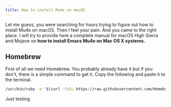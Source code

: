 ```yaml
---
title: How to install Mu4e on macOS
---
```


Let me guess, you were searching for hours trying to figure out how to install Mu4e on macOS. Then I feel your pain. And you came to the right place. I will try to provide here a complete manual for macOS High Sierra and Mojave on **how to install Emacs Mu4e on Mac OS X systems.**

## Homebrew

First of all we need Homebrew. You probably already have it but if you don't, there is a simple command to get it. Copy the following and paste it to the terminal.

``` bash
/usr/bin/ruby -e "$(curl -fsSL https://raw.githubusercontent.com/Homebrew/install/master/install)"
```

Just testing
